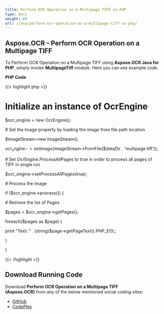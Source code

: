 ```yaml
---
title: Perform OCR Operation on a Multipage TIFF in PHP
type: docs
weight: 60
url: /java/perform-ocr-operation-on-a-multipage-tiff-in-php/
---
```


## **Aspose.OCR - Perform OCR Operation on a Multipage TIFF**
To Perform OCR Operation on a Multipage TIFF using **Aspose.OCR Java for PHP**, simply invoke **MultipageTiff** module. Here you can see example code.

**PHP Code**

{{< highlight php >}}

 # Initialize an instance of OcrEngine

$ocr_engine = new OcrEngine();

\# Set the Image property by loading the image from file path location

$imageStream=new ImageStream();

$ocr_engine->setImage($imageStream->fromFile($dataDir . 'multipage.tiff'));

\# Set OcrEngine.ProcessAllPages to true in order to process all pages of TIFF in single run

$ocr_engine->setProcessAllPages(true);

\# Process the image

if ($ocr_engine->process()) {

\# Retrieve the list of Pages

$pages = $ocr_engine->getPages();

foreach($pages as $page) {

print "Text: " . (string)$page->getPageText().PHP_EOL;

}

}

{{< /highlight >}}
## **Download Running Code**
Download **Perform OCR Operation on a Multipage TIFF (Aspose.OCR)** from any of the below mentioned social coding sites:

- [GitHub](https://github.com/aspose-ocr/Aspose.OCR-for-Java/blob/master/Plugins/Aspose_OCR_Java_for_PHP/src/aspose/ocr/WorkingWithOCR/MultipageTiff.php)
- [CodePlex](https://asposeocrjavaphp.codeplex.com/SourceControl/latest#src/aspose/ocr/WorkingWithOCR/MultipageTiff.php)
